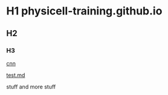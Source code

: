 # H1 physicell-training.github.io

## H2 

### H3 

[cnn](http://cnn.com)

[test.md](test.md)

stuff and more stuff

